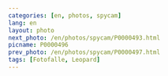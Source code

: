 ```yaml
---
categories: [en, photos, spycam]
lang: en
layout: photo
next_photo: /en/photos/spycam/P0000493.html
picname: P0000496
prev_photo: /en/photos/spycam/P0000497.html
tags: [Fotofalle, Leopard]
---
```

